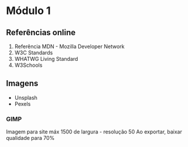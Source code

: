 # Módulo 1

## Referências online

1. Referência MDN - Mozilla Developer Network
2. W3C Standards
3. WHATWG Living Standard
4. W3Schools


## Imagens

- Unsplash
- Pexels

### GIMP

Imagem para site máx 1500 de largura - resolução 50
Ao exportar, baixar qualidade para 70%
